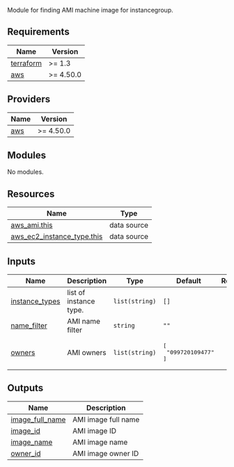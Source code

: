 Module for finding AMI machine image for instancegroup.

## Requirements

| Name | Version |
|------|---------|
| <a name="requirement_terraform"></a> [terraform](#requirement\_terraform) | >= 1.3 |
| <a name="requirement_aws"></a> [aws](#requirement\_aws) | >= 4.50.0 |

## Providers

| Name | Version |
|------|---------|
| <a name="provider_aws"></a> [aws](#provider\_aws) | >= 4.50.0 |

## Modules

No modules.

## Resources

| Name | Type |
|------|------|
| [aws_ami.this](https://registry.terraform.io/providers/hashicorp/aws/latest/docs/data-sources/ami) | data source |
| [aws_ec2_instance_type.this](https://registry.terraform.io/providers/hashicorp/aws/latest/docs/data-sources/ec2_instance_type) | data source |

## Inputs

| Name | Description | Type | Default | Required |
|------|-------------|------|---------|:--------:|
| <a name="input_instance_types"></a> [instance\_types](#input\_instance\_types) | list of instance type. | `list(string)` | `[]` | no |
| <a name="input_name_filter"></a> [name\_filter](#input\_name\_filter) | AMI name filter | `string` | `""` | no |
| <a name="input_owners"></a> [owners](#input\_owners) | AMI owners | `list(string)` | <pre>[<br>  "099720109477"<br>]</pre> | no |

## Outputs

| Name | Description |
|------|-------------|
| <a name="output_image_full_name"></a> [image\_full\_name](#output\_image\_full\_name) | AMI image full name |
| <a name="output_image_id"></a> [image\_id](#output\_image\_id) | AMI image ID |
| <a name="output_image_name"></a> [image\_name](#output\_image\_name) | AMI image name |
| <a name="output_owner_id"></a> [owner\_id](#output\_owner\_id) | AMI image owner ID |
